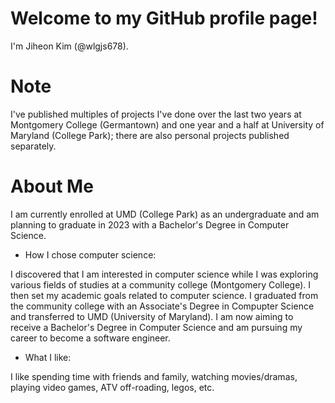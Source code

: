 # Welcome to my GitHub profile page!

I'm Jiheon Kim (@wlgjs678).

# Note
I've published multiples of projects I've done over the last two years at Montgomery College (Germantown) and one year and a half at University of Maryland (College Park); there are also personal projects published separately.

# About Me
I am currently enrolled at UMD (College Park) as an undergraduate and am planning to graduate in 2023 with a Bachelor's Degree in Computer Science.

- How I chose computer science:

I discovered that I am interested in computer science while I was exploring various fields of studies at a community college (Montgomery College). I then set my academic goals related to computer science. I graduated from the community college with an Associate's Degree in Compupter Science and transferred to UMD (University of Maryland).
I am now aiming to receive a Bachelor's Degree in Computer Science and am pursuing my career to become a software engineer. 

- What I like:

I like spending time with friends and family, watching movies/dramas, playing video games, ATV off-roading, legos, etc.

<!---
wlgjs678/wlgjs678 is a ✨ special ✨ repository because its `README.md` (this file) appears on your GitHub profile.
You can click the Preview link to take a look at your changes.
--->
